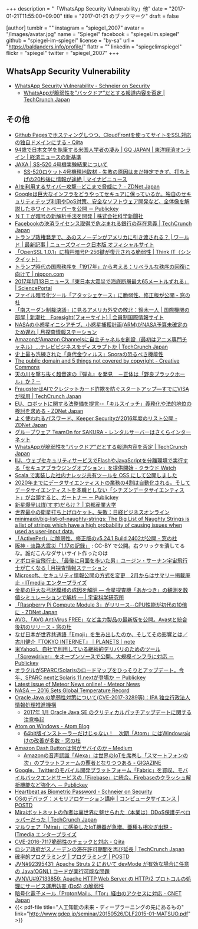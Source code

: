 +++
description = "「WhatsApp Security Vulnerability」他"
date = "2017-01-21T11:55:00+09:00"
title = "2017-01-21 のブックマーク"
draft = false

[author]
  tumblr = ""
  instagram = "spiegel_2007"
  avatar = "/images/avatar.jpg"
  name = "Spiegel"
  facebook = "spiegel.im.spiegel"
  github = "spiegel-im-spiegel"
  license = "by-sa"
  url = "https://baldanders.info/profile/"
  flattr = ""
  linkedin = "spiegelimspiegel"
  flickr = "spiegel"
  twitter = "spiegel_2007"
+++

## WhatsApp Security Vulnerability

- [WhatsApp Security Vulnerability - Schneier on Security](https://www.schneier.com/blog/archives/2017/01/whatsapp_securi.html)
    - [WhatsAppが脆弱性を”バックドア”だとする報道内容を否定 | TechCrunch Japan](https://techcrunch.com/2017/01/13/encrypted-messaging-platform-whatsapp-denies-backdoor-claim/)

## その他

- [Github Pagesでホスティングしつつ、CloudFrontを使ってサイトをSSL対応の独自ドメインにする - Qiita](http://qiita.com/kechol/items/9609e1ab4a673e05b613)
- [94歳で日本文学を執筆する米国人学者の凄み | GQ JAPAN | 東洋経済オンライン | 経済ニュースの新基準](http://toyokeizai.net/articles/-/152927)
- [JAXA | SS-520 4号機実験結果について](http://www.jaxa.jp/press/2017/01/20170115_ss-520-4_j.html)
    - [SS-520ロケット4号機現地取材 - 失敗の原因はまだ特定できず、打ち上げの20秒後に情報が途絶 | マイナビニュース](http://news.mynavi.jp/articles/2017/01/15/ss520_04_04/)
- [AIを利用するサイバー攻撃--どこまで脅威に？ - ZDNet Japan](http://japan.zdnet.com/article/35094938/)
- [Googleは巨大なインフラをどうやってセキュアに保っているか。独自のセキュリティチップ利用やDoS対策、安全なソフトウェア開発など、全体像を解説したホワイトペーパーを公開 － Publickey](http://www.publickey1.jp/blog/17/googledos.html)
- [ＮＴＴが暗号の新解析手法を開発 | 株式会社科学新聞社](http://sci-news.co.jp/news/%ef%bd%8e%ef%bd%94%ef%bd%94%e3%81%8c%e6%9a%97%e5%8f%b7%e3%81%ae%e6%96%b0%e8%a7%a3%e6%9e%90%e6%89%8b%e6%b3%95%e3%82%92%e9%96%8b%e7%99%ba/)
- [Facebookの決済ライセンス取得で危ぶまれる銀行の存在意義 | TechCrunch Japan](https://techcrunch.com/2017/01/12/what-facebooks-european-payment-license-could-mean-for-banks/)
- [トランプ政権発足で、あのスノーデンがアメリカに引き渡される？ | ワールド | 最新記事 | ニューズウィーク日本版 オフィシャルサイト](http://www.newsweekjapan.jp/stories/world/2017/01/post-6717.php)
- [「OpenSSL 1.0.1」に楕円暗号P-256鍵が復元される脆弱性 | Think IT（シンクイット）](https://thinkit.co.jp/news/bn/11235)
- [トランプ時代の国際秩序を「1917年」から考える：リベラルな秩序の回復に向けて | nippon.com](http://www.nippon.com/ja/in-depth/a05303/)
- [2017年1月13日ニュース「東日本大震災で海底断層最大65メートルずれる」 | SciencePortal](http://scienceportal.jst.go.jp/news/newsflash_review/newsflash/2017/01/20170113_02.html)
- [ファイル暗号化ツール「アタッシェケース」に脆弱性、修正版が公開 - 窓の杜](http://forest.watch.impress.co.jp/docs/news/1038941.html)
- [「南スーダン制裁決議」に見るアメリカ外交の敗北：鈴木一人 | 国際機関の部屋 | 新潮社　Foresight(フォーサイト) | 会員制国際情報サイト](http://www.fsight.jp/articles/-/41908)
- [NASAの小惑星イニシアチブ、小惑星捕獲計画(ARM)がNASA予算未確定のため遅れ | 月探査情報ステーション](http://moonstation.jp/blog/asteroidexp/asteroidinitiative/arm-mission-will-delay-due-to-uncertainty-of-2017-budget)
- [AmazonがAmazon Channelsに自主チャネルを創設（最初はアニメ専門チャネル）…テレビビジネスをディスラプトか | TechCrunch Japan](https://techcrunch.com/2017/01/12/amazon-launches-the-first-of-its-own-subscription-vod-channels-anime-strike/)
- [史上最も洗練された「身代金ウィルス」Sporaの恐るべき機能性](http://blogos.com/article/205763/)
- [The public domain and 5 things not covered by copyright - Creative Commons](https://creativecommons.org/2017/01/16/public-domain-5-things-not-covered-copyright/)
- [天の川を撃ち抜く超音速の『弾丸』を発見　－正体は「野良ブラックホール」か？－](http://www.nro.nao.ac.jp/news/2017/0116-yamada.html)
- [FraugsterはAIでクレジットカード詐欺を防ぐスタートアップ―すでにVISAが採用 | TechCrunch Japan](https://techcrunch.com/2017/01/16/fraugster/)
- [EU、ロボットに関する法整備を提言--「キルスイッチ」義務化や法的地位の検討を求める - ZDNet Japan](http://japan.zdnet.com/article/35095025/)
- [よく使われるパスワード、Keeper Securityが2016年度のリスト公開 - ZDNet Japan](http://japan.zdnet.com/article/35095018/)
- [グループウェア TeamOn for SAKURA - レンタルサーバーはさくらインターネット](http://www.sakura.ne.jp/function/teamon.html)
- [WhatsAppが脆弱性を”バックドア”だとする報道内容を否定 | TechCrunch Japan](https://techcrunch.com/2017/01/13/encrypted-messaging-platform-whatsapp-denies-backdoor-claim/)
- [IIJ、ウェブセキュリティサービスでFlashやJavaScriptを分離環境で実行する「セキュアブラウジングオプション」を提供開始 - クラウド Watch](http://cloud.watch.impress.co.jp/docs/news/1039162.html)
- [Scala で実装した社内ナレッジ共有ツールを OSS にして公開しました](http://tech.atware.co.jp/sharedocs/)
- [2020年までにデータサイエンティストの業務の4割は自動化される。そしてデータサイエンティストを本職としない「シチズンデータサイエンティスト」が台頭すると、ガートナー － Publickey](http://www.publickey1.jp/blog/17/20204.html)
- [新星爆発は煤(すす)だらけ？ | 京都産業大学](http://www.kyoto-su.ac.jp/news/20170116_859_nova_s.html)
- [世界最小の衛星打ち上げロケット、失敗：日経ビジネスオンライン](http://business.nikkeibp.co.jp/atcl/opinion/15/217467/011600042/?rt=nocnt)
- [minimaxir/big-list-of-naughty-strings: The Big List of Naughty Strings is a list of strings which have a high probability of causing issues when used as user-input data.](https://github.com/minimaxir/big-list-of-naughty-strings)
- [「ActivePerl」に脆弱性、修正版のv5.24.1 Build 2402が公開 - 窓の杜](http://forest.watch.impress.co.jp/docs/news/1039508.html)
- [阪神・淡路大震災「1.17の記録」](http://kobe117shinsai.jp/) : CC-BY で公開。右クリックを潰してるな。誰だこんなダサいサイト作ったのは
- [アポロ宇宙飛行士、「最後に月面を歩いた男」ユージン・サーナン宇宙飛行士が亡くなる | 月探査情報ステーション](http://moonstation.jp/blog/lunarexp/apollo/eugene-cernan-the-last-man-on-the-moon-dies)
- [Microsoft、セキュリティ情報公開の方式を変更　2月からはサマリー掲載廃止 - ITmedia エンタープライズ](http://www.itmedia.co.jp/enterprise/articles/1701/17/news071.html)
- [金星の巨大な弓状模様の成因を解明 ― 金星探査機「あかつき」の観測を数値シミュレーションで解析 ― | 宇宙科学研究所](http://www.isas.jaxa.jp/topics/000826.html)
- [「Raspberry Pi Compute Module 3」がリリース--CPU性能が初代の10倍に - ZDNet Japan](http://japan.zdnet.com/article/35095075/)
- [AVG、「AVG AntiVirus FREE」など主力製品の最新版を公開。Avastと統合後初のリリース - 窓の杜](http://forest.watch.impress.co.jp/docs/news/1039393.html)
- [なぜ日本が世界共通語「Emoji」を生み出したのか、そしてその影響とは／古川健介『TOKYO INTERNET』｜PLANETS｜note](https://note.mu/wakusei2nd/n/n562b7d525897)
- [米Yahoo!、自社で利用している継続的デリバリのためのツール「Screwdriver」をオープンソースで公開。大規模インフラに対応 － Publickey](http://www.publickey1.jp/blog/17/yahooscrewdriver.html)
- [オラクルがSPARC/Solarisのロードマップをひっそりとアップデート。今年、SPARC nextとSolaris 11.nextが登場か － Publickey](http://www.publickey1.jp/blog/17/sparcsolarissparc_nextsolaris_11next.html)
- [Latest issue of Meteor News online! - Meteor News](http://meteornews.org/latest-issue-meteor-news-online/)
- [NASA — 2016 Sets Global Temperature Record](http://nasa.tumblr.com/post/156043559159/2016-sets-global-temperature-record)
- [Oracle Java の脆弱性対策について(CVE-2017-3289等)：IPA 独立行政法人 情報処理推進機構](http://www.ipa.go.jp/security/ciadr/vul/20170118-jre.html)
    - [2017年 1月 Oracle Java SE のクリティカルパッチアップデートに関する注意喚起](http://www.jpcert.or.jp/at/2017/at170005.html)
- [Atom on Windows - Atom Blog](http://blog.atom.io/2017/01/18/atom-on-windows.html)
    - [64bit版インストーラーだけじゃない！　次期「Atom」にはWindows向けの改善が多数 - 窓の杜](http://forest.watch.impress.co.jp/docs/news/1039820.html)
- [Amazon Dash Buttonは何がヤバイのか – Medium](https://medium.com/@tokoroten/-4fb29f42041d)
    - [Amazonの音声認識「Alexa」は世界のIoTを席巻し「スマートフォンの次」のプラットフォームの覇者となりつつある - GIGAZINE](http://gigazine.net/news/20170117-amazon-alexa-expanding/)
- [Google、Twitterのモバイル開発プラットフォーム「Fabric」を買収、モバイルバックエンドサービスの「Firebase」に統合。Firebaseのクラッシュ解析機能など強化へ － Publickey](http://www.publickey1.jp/blog/17/googletwitterfabricfirebasefirebase.html)
- [Heartbeat as Biometric Password - Schneier on Security](https://www.schneier.com/blog/archives/2017/01/heartbeat_as_bi.html)
- [OSのデバッグ：メモリアロケーション講座 | コンピュータサイエンス | POSTD](http://postd.cc/debugging_your_operating_system/)
- [Miraiボットネットの作者は裏世界に魅せられた（本業は）DDoS保護デベロッパーだった | TechCrunch Japan](https://techcrunch.com/2017/01/18/mirai-botnet-creator-unmasked-as-ddos-protection-developer-tempted-by-the-dark-side/)
- [マルウェア「Mirai」に感染したIoT機器が急増、亜種も相次ぎ出現 - ITmedia エンタープライズ](http://www.itmedia.co.jp/enterprise/articles/1610/20/news061.html)
- [CVE-2016-7117脆弱性のチェックと対応 - Qiita](http://qiita.com/shouta-dev/items/64425cf12a0c6caf8b38)
- [ロシア政府がスノーデンの滞在許可期間を再び延長 | TechCrunch Japan](https://techcrunch.com/2017/01/18/russia-extends-snowdens-temporary-residency-for-few-more-years/)
- [確率的プログラミング | プログラミング | POSTD](http://postd.cc/probabilistic-programming/)
- [JVN#92395431: Apache Struts 2 において devMode が有効な場合に任意の Java(OGNL) コードが実行可能な問題](http://jvn.jp/jp/JVN92395431/)
- [JVNVU#97133859: Apache HTTP Web Server の HTTP/2 プロトコルの処理にサービス運用妨害 (DoS) の脆弱性](http://jvn.jp/vu/JVNVU97133859/)
- [暗号化電子メール「ProtonMail」、「Tor」経由のアクセスに対応 - CNET Japan](http://japan.cnet.com/news/service/35095289/)
- {{< pdf-file title="人工知能の未来 -­ ディープラーニングの先にあるもの" link="http://www.gdep.jp/seminar/20150526/DLF2015-01-MATSUO.pdf" >}}

